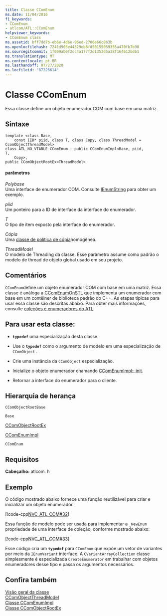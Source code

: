 ```yaml
---
title: Classe CComEnum
ms.date: 11/04/2016
f1_keywords:
- CComEnum
- atlcom/ATL::CComEnum
helpviewer_keywords:
- CComEnum class
ms.assetid: bff7dd7b-eb6e-4d6e-96ed-2706e66c8b3b
ms.openlocfilehash: 7241d903e44329eb8fd50155059355a470fb7b90
ms.sourcegitcommit: 1f009ab0f2cc4a177f2d1353d5a38f164612bdb1
ms.translationtype: MT
ms.contentlocale: pt-BR
ms.lasthandoff: 07/27/2020
ms.locfileid: "87226614"
---
```

# <a name="ccomenum-class"></a>Classe CComEnum

Essa classe define um objeto enumerador COM com base em uma matriz.

## <a name="syntax"></a>Sintaxe

```
template <class Base,
    const IID* piid, class T, class Copy, class ThreadModel = CcomObjectThreadModel>
class ATL_NO_VTABLE CComEnum : public CComEnumImpl<Base, piid,
T,
    Copy>,
public CComObjectRootEx<ThreadModel>
```

#### <a name="parameters"></a>parâmetros

*Polybase*<br/>
Uma interface de enumerador COM. Consulte [IEnumString](/windows/win32/api/objidl/nn-objidl-ienumstring) para obter um exemplo.

*piid*<br/>
Um ponteiro para a ID de interface da interface do enumerador.

*T*<br/>
O tipo de item exposto pela interface do enumerador.

*Cópia*<br/>
Uma [classe de política de cópia](../../atl/atl-copy-policy-classes.md)homogênea.

*ThreadModel*<br/>
O modelo de Threading da classe. Esse parâmetro assume como padrão o modelo de thread de objeto global usado em seu projeto.

## <a name="remarks"></a>Comentários

`CComEnum`define um objeto enumerador COM com base em uma matriz. Essa classe é análoga a [CComEnumOnSTL](../../atl/reference/ccomenumonstl-class.md) que implementa um enumerador com base em um contêiner de biblioteca padrão do C++. As etapas típicas para usar essa classe são descritas abaixo. Para obter mais informações, consulte [coleções e enumeradores do ATL](../../atl/atl-collections-and-enumerators.md).

## <a name="to-use-this-class"></a>Para usar esta classe:

- **`typedef`** uma especialização desta classe.

- Use o **`typedef`** como o argumento de modelo em uma especialização de `CComObject` .

- Crie uma instância da `CComObject` especialização.

- Inicialize o objeto enumerador chamando [CComEnumImpl:: init](../../atl/reference/ccomenumimpl-class.md#init).

- Retornar a interface do enumerador para o cliente.

## <a name="inheritance-hierarchy"></a>Hierarquia de herança

`CComObjectRootBase`

`Base`

[CComObjectRootEx](../../atl/reference/ccomobjectrootex-class.md)

[CComEnumImpl](../../atl/reference/ccomenumimpl-class.md)

`CComEnum`

## <a name="requirements"></a>Requisitos

**Cabeçalho:** atlcom. h

## <a name="example"></a>Exemplo

O código mostrado abaixo fornece uma função reutilizável para criar e inicializar um objeto enumerador.

[!code-cpp[NVC_ATL_COM#32](../../atl/codesnippet/cpp/ccomenum-class_1.h)]

Essa função de modelo pode ser usada para implementar a `_NewEnum` propriedade de uma interface de coleção, conforme mostrado abaixo:

[!code-cpp[NVC_ATL_COM#33](../../atl/codesnippet/cpp/ccomenum-class_2.h)]

Esse código cria um **`typedef`** para `CComEnum` que expõe um vetor de variantes por meio da `IEnumVariant` interface. A `CVariantArrayCollection` classe simplesmente é especializada `CreateEnumerator` em trabalhar com objetos enumeradores desse tipo e passa os argumentos necessários.

## <a name="see-also"></a>Confira também

[Visão geral da classe](../../atl/atl-class-overview.md)<br/>
[CComObjectThreadModel](atl-typedefs.md#ccomobjectthreadmodel)<br/>
[Classe CComEnumImpl](../../atl/reference/ccomenumimpl-class.md)<br/>
[Classe CComObjectRootEx](../../atl/reference/ccomobjectrootex-class.md)
